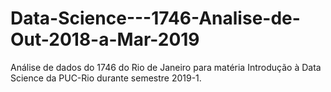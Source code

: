 # Data-Science---1746-Analise-de-Out-2018-a-Mar-2019
Análise de dados do 1746 do Rio de Janeiro para matéria Introdução à Data Science da PUC-Rio durante semestre 2019-1.
